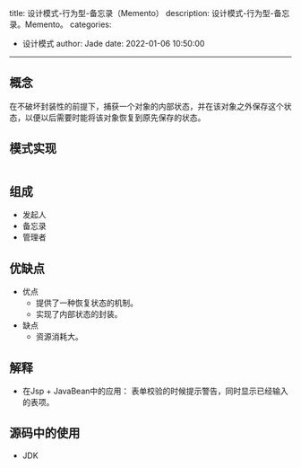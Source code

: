 title: 设计模式-行为型-备忘录（Memento）
description: 设计模式-行为型-备忘录。Memento。
categories:
  - 设计模式
author: Jade
date: 2022-01-06 10:50:00
---

## 概念
在不破坏封装性的前提下，捕获一个对象的内部状态，并在该对象之外保存这个状态，以便以后需要时能将该对象恢复到原先保存的状态。

## 模式实现
```java

```

## 组成
- 发起人
- 备忘录
- 管理者

## 优缺点
- 优点
  - 提供了一种恢复状态的机制。
  - 实现了内部状态的封装。
- 缺点
  - 资源消耗大。

## 解释
- 在Jsp + JavaBean中的应用： 表单校验的时候提示警告，同时显示已经输入的表项。

## 源码中的使用
- JDK
